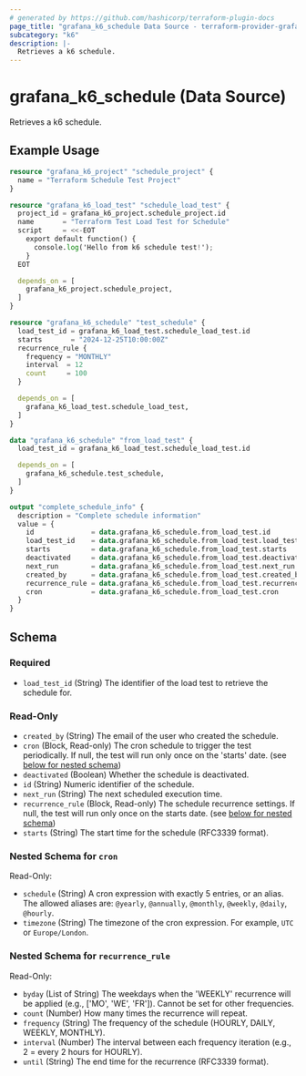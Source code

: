 ```yaml
---
# generated by https://github.com/hashicorp/terraform-plugin-docs
page_title: "grafana_k6_schedule Data Source - terraform-provider-grafana"
subcategory: "k6"
description: |-
  Retrieves a k6 schedule.
---
```


# grafana_k6_schedule (Data Source)

Retrieves a k6 schedule.

## Example Usage

```terraform
resource "grafana_k6_project" "schedule_project" {
  name = "Terraform Schedule Test Project"
}

resource "grafana_k6_load_test" "schedule_load_test" {
  project_id = grafana_k6_project.schedule_project.id
  name       = "Terraform Test Load Test for Schedule"
  script     = <<-EOT
    export default function() {
      console.log('Hello from k6 schedule test!');
    }
  EOT

  depends_on = [
    grafana_k6_project.schedule_project,
  ]
}

resource "grafana_k6_schedule" "test_schedule" {
  load_test_id = grafana_k6_load_test.schedule_load_test.id
  starts       = "2024-12-25T10:00:00Z"
  recurrence_rule {
    frequency = "MONTHLY"
    interval  = 12
    count     = 100
  }

  depends_on = [
    grafana_k6_load_test.schedule_load_test,
  ]
}

data "grafana_k6_schedule" "from_load_test" {
  load_test_id = grafana_k6_load_test.schedule_load_test.id

  depends_on = [
    grafana_k6_schedule.test_schedule,
  ]
}

output "complete_schedule_info" {
  description = "Complete schedule information"
  value = {
    id              = data.grafana_k6_schedule.from_load_test.id
    load_test_id    = data.grafana_k6_schedule.from_load_test.load_test_id
    starts          = data.grafana_k6_schedule.from_load_test.starts
    deactivated     = data.grafana_k6_schedule.from_load_test.deactivated
    next_run        = data.grafana_k6_schedule.from_load_test.next_run
    created_by      = data.grafana_k6_schedule.from_load_test.created_by
    recurrence_rule = data.grafana_k6_schedule.from_load_test.recurrence_rule
    cron            = data.grafana_k6_schedule.from_load_test.cron
  }
}
```

<!-- schema generated by tfplugindocs -->
## Schema

### Required

- `load_test_id` (String) The identifier of the load test to retrieve the schedule for.

### Read-Only

- `created_by` (String) The email of the user who created the schedule.
- `cron` (Block, Read-only) The cron schedule to trigger the test periodically. If null, the test will run only once on the 'starts' date. (see [below for nested schema](#nestedblock--cron))
- `deactivated` (Boolean) Whether the schedule is deactivated.
- `id` (String) Numeric identifier of the schedule.
- `next_run` (String) The next scheduled execution time.
- `recurrence_rule` (Block, Read-only) The schedule recurrence settings. If null, the test will run only once on the starts date. (see [below for nested schema](#nestedblock--recurrence_rule))
- `starts` (String) The start time for the schedule (RFC3339 format).

<a id="nestedblock--cron"></a>
### Nested Schema for `cron`

Read-Only:

- `schedule` (String) A cron expression with exactly 5 entries, or an alias. The allowed aliases are: `@yearly`, `@annually`, `@monthly`, `@weekly`, `@daily`, `@hourly`.
- `timezone` (String) The timezone of the cron expression. For example, `UTC` or `Europe/London`.


<a id="nestedblock--recurrence_rule"></a>
### Nested Schema for `recurrence_rule`

Read-Only:

- `byday` (List of String) The weekdays when the 'WEEKLY' recurrence will be applied (e.g., ['MO', 'WE', 'FR']). Cannot be set for other frequencies.
- `count` (Number) How many times the recurrence will repeat.
- `frequency` (String) The frequency of the schedule (HOURLY, DAILY, WEEKLY, MONTHLY).
- `interval` (Number) The interval between each frequency iteration (e.g., 2 = every 2 hours for HOURLY).
- `until` (String) The end time for the recurrence (RFC3339 format).
